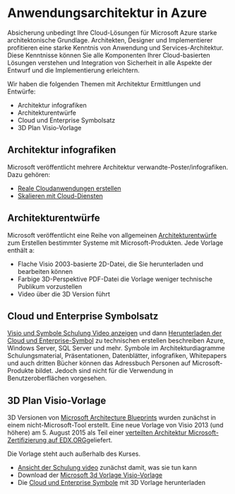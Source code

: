 <properties
   pageTitle="Anwendungsarchitektur in Azure | Microsoft Azure"
   description=" In diesem Artikel wird die Anwendung und Services Architektur Azure Integration von Sicherheit in Entwurf und Implementierung erleichtert Ihnen helfen. "
   services="security"
   documentationCenter="na"
   authors="TomShinder"
   manager="MBaldwin"
   editor="TomSh"/>

<tags
   ms.service="security"
   ms.devlang="na"
   ms.topic="article"
   ms.tgt_pltfrm="na"
   ms.workload="na"
   ms.date="08/09/2016"
   ms.author="terrylan"/>

# <a name="application-architecture-on-azure"></a>Anwendungsarchitektur in Azure

Absicherung unbedingt Ihre Cloud-Lösungen für Microsoft Azure starke architektonische Grundlage. Architekten, Designer und Implementierer profitieren eine starke Kenntnis von Anwendung und Services-Architektur. Diese Kenntnisse können Sie alle Komponenten Ihrer Cloud-basierten Lösungen verstehen und Integration von Sicherheit in alle Aspekte der Entwurf und die Implementierung erleichtern.

Wir haben die folgenden Themen mit Architektur Ermittlungen und Entwürfe:

- Architektur infografiken
- Architekturentwürfe
- Cloud und Enterprise Symbolsatz
- 3D Plan Visio-Vorlage

## <a name="architectural-infographics"></a>Architektur infografiken

Microsoft veröffentlicht mehrere Architektur verwandte-Poster/infografiken. Dazu gehören:

- [Reale Cloudanwendungen erstellen](https://azure.microsoft.com/documentation/infographics/building-real-world-cloud-apps/)
- [Skalieren mit Cloud-Diensten](https://azure.microsoft.com/documentation/infographics/cloud-services/)

## <a name="architectural-blueprints"></a>Architekturentwürfe

Microsoft veröffentlicht eine Reihe von allgemeinen [Architekturentwürfe](http://aka.ms/azblueprints) zum Erstellen bestimmter Systeme mit Microsoft-Produkten.
Jede Vorlage enthält a:

- Flache Visio 2003-basierte 2D-Datei, die Sie herunterladen und bearbeiten können
- Farbige 3D-Perspektive PDF-Datei die Vorlage weniger technische Publikum vorzustellen
- Video über die 3D Version führt

## <a name="cloud-and-enterprise-symbol-set"></a>Cloud und Enterprise Symbolsatz

[Visio und Symbole Schulung Video anzeigen](http://aka.ms/CnESymbolsVideo) und dann [Herunterladen der Cloud und Enterprise-Symbol](http://aka.ms/CnESymbols) zu technischen erstellen beschreiben Azure, Windows Server, SQL Server und mehr. Symbole im Architekturdiagramme Schulungsmaterial, Präsentationen, Datenblätter, infografiken, Whitepapers und auch dritten Bücher können das Adressbuch Personen auf Microsoft-Produkte bildet. Jedoch sind nicht für die Verwendung in Benutzeroberflächen vorgesehen.

## <a name="3d-blueprint-visio-template"></a>3D Plan Visio-Vorlage

3D Versionen von [Microsoft Architecture Blueprints](http://aka.ms/azblueprints) wurden zunächst in einem nicht-Microsoft-Tool erstellt. Eine neue Vorlage von Visio 2013 (und höhere) am 5. August 2015 als Teil einer [verteilten Architektur Microsoft-Zertifizierung auf EDX.ORG](../architecture-overview.md#microsoft-architecture-certification-course)geliefert.

Die Vorlage steht auch außerhalb des Kurses.

- [Ansicht der Schulung video](http://aka.ms/3dBlueprintTemplateVideo) zunächst damit, was sie tun kann
- Download der [Microsoft 3d Vorlage Visio-Vorlage](http://aka.ms/3DBlueprintTemplate)
- Die [Cloud und Enterprise Symbole](../architecture-overview.md#drawing-symbol-and-icon-sets) mit 3D Vorlage herunterladen
